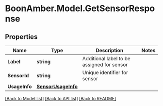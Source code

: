 # BoonAmber.Model.GetSensorResponse
## Properties

Name | Type | Description | Notes
------------ | ------------- | ------------- | -------------
**Label** | **string** | Additional label to be assigned for sensor | 
**SensorId** | **string** | Unique identifier for sensor | 
**UsageInfo** | [**SensorUsageInfo**](SensorUsageInfo.md) |  | 

[[Back to Model list]](../README.md#documentation-for-models) [[Back to API list]](../README.md#documentation-for-api-endpoints) [[Back to README]](../README.md)

